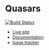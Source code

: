 # Quasars

[![Build Status](https://travis-ci.org/kineticdial/quasars.svg?branch=master)](https://travis-ci.org/kineticdial/quasars)

- [Live site](https://quasa.rs)
- [Documentation](https://docs.quasa.rs)
- [Issue tracker](https://github.com/kineticdial/quasars/issues)
